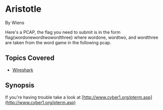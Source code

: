 # Aristotle

By Wiens



Here's a PCAP, the flag you need to submit is in the form flag{wordonewordtwowordthree} where wordone, wordtwo, and wordthree are taken from the word game in the following pcap.
## Topics Covered

- [Wireshark](/forensics/what-is-wireshark/)
## Synopsis

If you're having trouble take a look at [http://www.cyber1.org/pterm.asp](http://www.cyber1.org/pterm.asp)